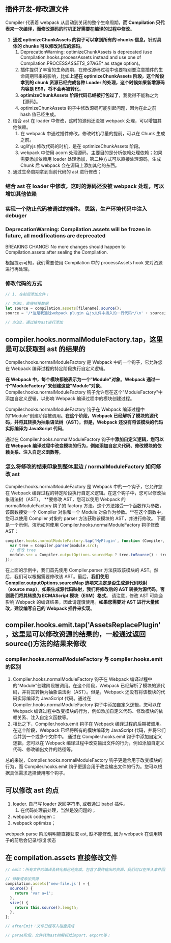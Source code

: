 ## 插件开发-修改源文件

<!-- !关键的步骤，目前可以测试loader修改文件以及添加一些代码，但是在其中直接通过ast修改还是没法实现 -->

Compiler 代表着 webpack 从启动到关闭的整个生命周期，**而 Compilation 只代表来一次编译，而修改源码的时机正好需要在编译的过程中修改**。

1. **通过 optimizeChunkAssets 的钩子可以拿到所有的 chunks 信息，针对具体的 chunks 可以修改对应的源码**。
   1. DeprecationWarning: optimizeChunkAssets is deprecated (use Compilation.hooks.processAssets instead and use one of Compilation.PROCESS*ASSETS_STAGE*\* as stage option)。
   2. 插件提供了丰富的生命周期，在修改源码过程中也要特别要注意插件的生命周期带来的影响，比如**上述在 optimizeChunkAssets 阶段，这个阶段拿到的 chunk 资源已经完成各种 Loader 的处理，这个时候如果新增源码内容是 ES6，将不会再被转化**。
   3. **optimizeChunkAssets 阶段代码已经被打包过了**，我觉得不能称之为 【源码】。
   4. optimizeChunkAssets 钩子中修改源码可能引起问题，因为在此之前 hash 值已经生成。
2. 结合 ast 在 loader 中修改，这时的源码还没被 webpack 处理，可以增加其他依赖。
   1. 在 webpack 中通过插件修改，修改时机尽量的提前，可以在 Chunk 生成之前。
   2. uglifyjs 修改代码的时机，是在 optimizeChunkAssets 阶段。
   3. webpack 中使用 acorn 处理源码，主要目的是分析依赖处理依赖；如果需要添加依赖用 loader 处理添加，第二种方式可以直接处理源码，生成 Chunk 后 webpack 会在源码上添加其他的东西。
3. 通过生命周期拿到当前代码的 ast 进行修改；

### 结合 ast 在 loader 中修改，这时的源码还没被 webpack 处理，可以增加其他依赖

### 实现一个防止代码被调试的插件。 思路，生产环境代码中注入 debuger

### DeprecationWarning: Compilation.assets will be frozen in future, all modifications are deprecated

BREAKING CHANGE: No more changes should happen to Compilation.assets after sealing the Compilation.

根据提示可知，我们需要使用 Compilation 中的 processAssets hook 来对资源进行再处理。

### 修改代码的方式

```js
// 1. 在前后添加文件；

// 方法1，直接拼接数据
let source = compilation.assets[filename].source();
source = '/*这是我通过webpack plugin 在js文件中插入的一行代码*/\n' + source;

// 方法2，通过操作ast进行添加
```

## compiler.hooks.normalModuleFactory.tap，这里是可以获取到 ast 的结果的

Compiler.hooks.normalModuleFactory 是 Webpack 中的一个钩子，它允许您在 Webpack 编译过程的特定阶段执行自定义逻辑。

**在 Webpack 中，每个模块都被表示为一个"Module"对象**。**Webpack 通过一个"ModuleFactory"来创建这些"Module"对象**。Compiler.hooks.normalModuleFactory 钩子允许您在这个"ModuleFactory"中添加自定义逻辑，以影响 Webpack 编译过程中的模块创建过程。

Compiler.hooks.normalModuleFactory 钩子在 Webpack 编译过程中的"Module"创建阶段被调用。**在这个阶段，Webpack 已经解析了模块的源代码，并将其转换为抽象语法树（AST）**。**但是，Webpack 还没有将该模块的代码实际编译为 JavaScript 代码**。

通过在 Compiler.hooks.normalModuleFactory 钩子中**添加自定义逻辑，您可以在 Webpack 编译过程中改变模块的行为，例如添加自定义代码、修改模块的依赖关系、注入自定义函数等**。

### 怎么将修改的结果印象到整体里边 / normalModuleFactory 如何修改 ast

Compiler.hooks.normalModuleFactory 是 Webpack 中的一个钩子，它允许您在 Webpack 编译过程的特定阶段执行自定义逻辑。在这个钩子中，您可以修改抽象语法树（AST）。
**要修改 AST，您可以使用 Webpack 的 normalModuleFactory 钩子的 factory 方法。这个方法接受一个函数作为参数，该函数接受一个 Compiler 对象和一个 Module 对象作为参数。**在这个函数中，您可以使用 Compiler 对象的 parser 方法获取该模块的 AST，并进行修改。
下面是一个示例，演示如何使用 Compiler.hooks.normalModuleFactory 钩子修改 AST：

```js
compiler.hooks.normalModuleFactory.tap('MyPlugin', function (Compiler, module) {
  var tree = Compiler.parser(module.src);
  // 修改 tree
  module.src = Compiler.outputOptions.sourceMap ? tree.toSource() : tree.toESM();
});
```

在上面的示例中，我们首先使用 Compiler.parser 方法获取该模块的 AST。然后，我们可以根据需要修改该 AST。最后，**我们使用 Compiler.outputOptions.sourceMap 选项来决定是否生成源代码映射（source map）**。**如果生成源代码映射，我们将修改后的 AST 转换为源代码，否则我们将其转换为 ECMAScript 模块（ESM）格式**。
请注意，修改 AST 可能会影响 Webpack 的编译结果，因此请谨慎使用。**如果您需要对 AST 进行大量修改，建议编写自己的 Webpack 插件来实现**。

## compiler.hooks.emit.tap('AssetsReplacePlugin'，这里是可以修改资源的结果的，一般通过返回 source()方法的结果来修改

### compiler.hooks.normalModuleFactory 与 compiler.hooks.emit 的区别

1. Compiler.hooks.normalModuleFactory 钩子在 Webpack 编译过程中的"Module"创建阶段被调用。在这个阶段，Webpack 已经解析了模块的源代码，并将其转换为抽象语法树（AST）。但是，Webpack 还没有将该模块的代码实际编译为 JavaScript 代码。通过在 Compiler.hooks.normalModuleFactory 钩子中添加自定义逻辑，您可以在 Webpack 编译过程中改变模块的行为，例如添加自定义代码、修改模块的依赖关系、注入自定义函数等。
2. 相比之下，Compiler.hooks.emit 钩子在 Webpack 编译过程的后期被调用。在这个阶段，Webpack 已经将所有的模块编译为 JavaScript 代码，并将它们合并到一个或多个文件中。
   通过在 Compiler.hooks.emit 钩子中添加自定义逻辑，您可以在 Webpack 编译过程中改变输出文件的行为，例如添加自定义代码、修改输出文件的路径等。

总的来说，Compiler.hooks.normalModuleFactory 钩子更适合用于改变模块的行为，而 Compiler.hooks.emit 钩子更适合用于改变输出文件的行为。您可以根据具体需求选择使用哪个钩子。

## 可以修改 ast 的点

1. loader. 自己写 loader 返回字符串, 或者通过 babel 插件。
   1. 在代码处理前处理，当然是没问题的；
2. webpack codegen；
3. webpack optimize；

webpack parse 阶段明明能直接获取 ast, 缺不能修改, 因为 webpack 在调用钩子的前后会记录/恢复状态

## 在 compilation.assets 直接修改文件

```js
// emit：所有文件的编译及转化都已经完成，包含了最终输出的资源，我们可以在传入事件回调的compilation.assets上拿到所需数据，其中包括即将输出的资源、代码块Chunk等等信息。

// 修改或添加资源
compilation.assets['new-file.js'] = {
  source() {
    return 'var a=1';
  },
  size() {
    return this.source().length;
  },
};

// afterEmit：文件已经写入磁盘完成

// parse阶段，文件转为ast树解析处import、export等；
```
